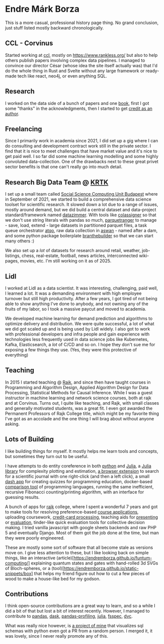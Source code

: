 # Endre Márk Borza

This is a more casual, professional history page thing. No grand conclusion, just stuff listed mostly backward chronologically.

## CCL - Corvinus

Started working at [ccl](https://centerforcollectivelearning.org/), mostly on https://www.rankless.org/ but also to help others publish papers involving complex data pipelines. I managed to convince our director César (whose idea the site itself actually was) that I'd do the whole thing in Rust and Svelte without any large framework or ready-made tech like react, neo4j, or even anything SQL.

## Research

I worked on the data side of a bunch of papers and one [book](https://gabors-data-analysis.com/), first I got some "thanks" in the acknowledgments, then I started to get [credit as an author](https://scholar.google.com/citations?user=FzM5hAUAAAAJ&hl=en&oi=ao).

## Freelancing

Since I primarily work in academia since 2021, I did set up a gig where I can do consulting and development contract work still in the private sector. I find that it is nice to meet challenges that have market value and it's nice to get paid well. I so far did some machine learning modelling and some highly convoluted data-collection. One of the drawbacks next to these great privet sector benefits is that one can't really go into much detail.

## Research Big Data Team @ [KRTK](https://krtk.hun-ren.hu/en/homepage/)

I set up a small team called [Social Science Computing Unit Budapest](https://sscu-budapest.github.io/) where in September of 2021, we started to build a comprehensive data science toolset for scientific research. It slowed down a lot due to a range of issues, mostly around demand, but we did build a central dataset and data-project standard/framework named [datazimmer](https://github.com/sscu-budapest/datazimmer).
With tools like [colassigner](https://github.com/endremborza/colassigner) so that we don't use string literals with pandas so much, [parquetranger](https://github.com/endremborza/parquetranger) to manage - save, load, extend - large datasets in partitioned parquet files, a task queue orchestrator [atqo](https://github.com/endremborza/atqo), raw data collection in [aswan](https://github.com/endremborza/aswan) - named after a dam, and some python package boilerplate [branthebuilder](https://github.com/endremborza/branthebuilder) so that we can start many others :)

We also set up a _lot_ of datasets for research around retail, weather, job-listings, chess, real-estate, football, news articles, interconnected wiki-pages, movies, etc. I'm still working on it as of 2025.

## Lidl

I worked at Lidl as a data scientist. It was interesting, challenging, paid well, I learned a lot. It was a demanding environment with high employee turnover but still high productivity. After a few years, I got tired of not being able to show anything I've done to anybody, and not owning any of the fruits of my labor, so I took a massive paycut and moved to academia.

We developed machine learning for demand prediction and algorithms to optimize delivery and distribution. We were quite successful, a lot of what we did got scaled up and is being used by Lidl widely. I also got to work with professional developers and infra people and gain experience with technologies less frequently used in data science jobs like Kubernetes, Kafka, Elasticsearch, a _lot_ of C/CD and so on. I hope they don't sue me for exposing a few things they use. (Yes, they were this protective of everything)

## Teaching 

In 2015 I started teaching @ [Rajk](http://rajk.eu/home/), and since then have taught courses in Programming and Algorithm Design, Applied Algorithm Design for Data Processing, Statistical Methods for Causal Inference. While I was a guest instructor in machine learning and network science courses, both at rajk and at Corvinus.
Turns out, I quite like teaching, and Rajk, with small classes and generally motivated students, was a great fit. I even got awarded the Permanent Professors of Rajk College title, which might be my favorite thing I've got as an accolade and the one thing I will brag about without anyone asking.

## Lots of Building

I like building things for myself. It mostly helps me learn tools and concepts, but sometimes they turn out to be useful. 

I have attempts to do entity coreference in both [python](https://github.com/endremborza/encoref) and [Julia](https://github.com/endremborza/Encoref.jl), 
a [Julia library](https://github.com/endremborza/BigO.jl) for complexity plotting and estimation, 
[a browser extension](https://github.com/endremborza/scimagojr-search-engine) to search for a scientific journal with one right-click (and then a left click), 
a small [dash app](https://github.com/endremborza/typegame) for creating quizzes for programming education,
docker-based [comparison tool](https://github.com/endremborza/fibonacci_language_comparison) of programming languages, running the same inefficient, recursive Fibonacci counting/printing algorithm, with an interface for guessing results. 

A bunch of apps for [rajk](http://rajk.eu/home/) college, where I spent a wonderful 7 years and got to make tools for resolving preference-based [course applications](https://github.com/rajk-apps/riki), uploading coursework, [credit-card processing](https://github.com/rajk-apps/rajksimple), teaching aids for [presenting](https://github.com/endremborza/teach) or [evaluation](https://jkg-evaluators.readthedocs.io/en/latest/index.html), tinder-like quick evaluation tools for collective decision making. I tried vanilla javascript with google sheets backends and raw PHP 5 and eventually Django. Most of them got the job done at the time, but man they were poorly engineered.

These are mostly some sort of software that all become stale as versions move on. I give less attention to these, but I like looking back on simple things, like an interactive (article)[https://endremborza.github.io/funtum-computing/] explaining quantum states and gates with hand-rolled 3d SVGs of Bloch-spheres, or a (tool)[https://endremborza.github.io/static-snippets/box] that helps my friend figure out how to cut a few pieces of wood to make a house-like bed for my godson.

## Contributions

I think open-source contributions are a great way to learn, and so a while I did a bit of that but lost a bit of interest recently. However, I managed to contribute to [pandas](https://github.com/pandas-dev/pandas/commits?author=endremborza), [dask](https://github.com/dask/dask/commits?author=endremborza), [pandas-profiling](https://github.com/pandas-profiling/pandas-profiling/commits?author=endremborza), [julia](https://github.com/JuliaLang/julia/commits?author=endremborza), [fsspec](https://github.com/fsspec/filesystem_spec/commits?author=endremborza), [dvc](https://github.com/iterative/dvc/commits?author=endremborza).

What was really nice however, is [a project of mine](https://github.com/endremborza/sqlmermaid) that visualizes sql schemas with python even got a PR from a random person. I merged it, it was lovely, since I never really promote any of this.
